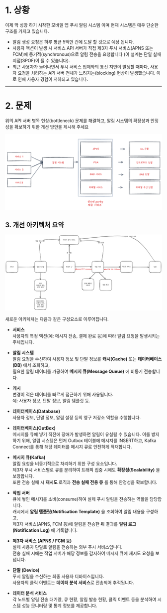 # 1. 상황
이제 막 성장 하기 시작한 모바일 앱 푸시 알림 시스템 이며 현재 시스템은 매우 단순한 구조를 가지고 있습니다.

* 알림 생성 요청은 하루 평균 5백만 건에 도달 할 것으로 예상 됩니다.  
* 사용자 액션이 발생 시 서비스 API 서버가 직접 제3자 푸시 서비스(APNS 또는 FCM)에 동기적(synchronous)으로 알림 전송을 요청합니다 (이 설계는 단일 실패 지점(SPOF)이 될 수 있습니다).  
* 최근 사용자가 늘어나면서 푸시 서비스 업체와의 통신 지연이 발생할 때마다, 사용자 요청을 처리하는 API 서버 전체가 느려지는(blocking) 현상이 발생했습니다. 이로 인해 사용자 경험이 저하되고 있습니다.

---

# 2. 문제
위의 API 서버 병목 현상(bottleneck) 문제를 해결하고, 알림 시스템의 확장성과 안정성을 확보하기 위한 개선 방안을 제시해 주세요

![img1.png](img%2Fimg1.png)

## 3. 개선 아키텍처 요약

![img2.png](img%2Fimg2.png)

새로운 아키텍처는 다음과 같은 구성요소로 이루어집니다.

- **서비스**  
  사용자의 특정 액션(예: 메시지 전송, 결제 완료 등)에 따라 알림 요청을 발생시키는 주체입니다.

- **알림 시스템**  
  알림 요청을 수신하여 사용자 정보 및 단말 정보를 **캐시(Cache)** 또는 **데이터베이스(DB)** 에서 조회하고,  
  필요한 알림 데이터를 가공하여 **메시지 큐(Message Queue)** 에 비동기 전송합니다.

- **캐시**  
  변경이 적은 데이터를 빠르게 접근하기 위해 사용됩니다.  
  예: 사용자 정보, 단말 정보, 알림 템플릿 등.

- **데이터베이스(Database)**  
  사용자 정보, 단말 정보, 알림 설정 등의 영구 저장소 역할을 수행합니다.

- **데이터베이스(OutBox)**  
  메시지를 큐에 넣기 직전에 장애가 발생하면 알림이 유실될 수 있습니다.
  이를 방지하기 위해, 알림 시스템은 먼저 Outbox 테이블에 메시지를 INSERT하고,
  Kafka Connect를 통해 해당 데이터를 메시지 큐로 안전하게 적재합니다. 

- **메시지 큐(Kafka)**  
  알림 요청을 비동기적으로 처리하기 위한 구성 요소입니다.  
  제3자 푸시 서비스별로 큐를 분리하여 트래픽 집중 시에도 **확장성(Scalability)** 을 보장합니다.  
  또한 전송 실패 시 **재시도** 로직과 **전송 실패 전용 큐** 를 통해 안정성을 확보합니다.

- **작업 서버**  
  큐에 쌓인 메시지를 소비(consume)하여 실제 푸시 알림을 전송하는 역할을 담당합니다.  
  캐시에서 **알림 템플릿(Notification Template)** 을 조회하여 알림 내용을 구성하고,  
  제3자 서비스(APNS, FCM 등)에 알림을 전송한 뒤 결과를 **알림 로그(Notification Log)** 에 기록합니다.

- **제3자 서비스 (APNS / FCM 등)**  
  실제 사용자 단말로 알림을 전송하는 외부 푸시 서비스입니다.  
  전송 실패 시에는 작업 서버가 해당 정보를 감지하여 메시지 큐에 재시도 요청을 보냅니다.

- **단말 (Device)**  
  푸시 알림을 수신하는 최종 사용자 디바이스입니다.  
  사용자의 클릭 이벤트는 **데이터 분석 서비스**로 전송되어 추적됩니다.

- **데이터 분석 서비스**  
  각 노드별 알림 전송 대기량, 큐 현황, 알림 발송 현황, 클릭 이벤트 등을 분석하여 시스템 성능 모니터링 및 통계 정보를 제공합니다.
